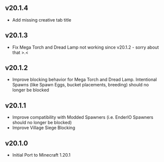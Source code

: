 ## v20.1.4
- Add missing creative tab title

## v20.1.3
- Fix Mega Torch and Dread Lamp not working since v20.1.2 - sorry about that >.<

## v20.1.2
- Improve blocking behavior for Mega Torch and Dread Lamp. Intentional Spawns (like Spawn Eggs, bucket placements, breeding) should no longer be blocked

## v20.1.1
- Improve compatibility with Modded Spawners (i.e. EnderIO Spawners should no longer be blocked)
- Improve Village Siege Blocking

## v20.1.0
- Initial Port to Minecraft 1.20.1